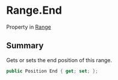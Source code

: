 # Range.End

Property in [Range](/api/csharp/yarn.compiler.range.md)

## Summary


Gets or sets the end position of this range.


```csharp
public Position End { get; set; };
```

